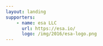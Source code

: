 ```yaml
---
layout: landing
supporters:
    - name: esa LLC
      url: https://esa.io/
      logo: /img/2016/esa-logo.png
---
```

